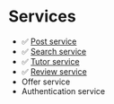 # Services

* :white_check_mark: [Post service](https://github.com/Skydddoogg/soa2019_group2/tree/master/service/post)
* :white_check_mark: [Search service](https://github.com/Skydddoogg/soa2019_group2/tree/master/service/search)
* :white_check_mark: [Tutor service](https://github.com/Skydddoogg/soa2019_group2/tree/master/service/tutor)
* :white_check_mark: [Review service](https://github.com/Skydddoogg/soa2019_group2/tree/master/service/review)
* Offer service
* Authentication service
